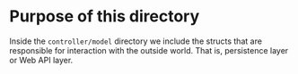 # Purpose of this directory

Inside the `controller/model` directory we include the structs that are responsible
for interaction with the outside world. That is, persistence layer or Web API layer.
